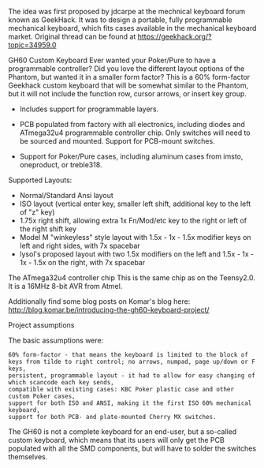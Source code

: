 The idea was first proposed by jdcarpe at the mechnical keyboard forum known as GeekHack. It was to design a portable, fully programmable mechanical keyboard, which fits cases available in the mechanical keyboard market. Original thread can be found at https://geekhack.org/?topic=34959.0 

GH60 Custom Keyboard
Ever wanted your Poker/Pure to have a programmable controller? Did you love the different layout options of the Phantom, but wanted it in a smaller form factor? This is a 60% form-factor Geekhack custom keyboard that will be somewhat similar to the Phantom, but it will not include the function row, cursor arrows, or insert key group.

- Includes support for programmable layers.

- PCB populated from factory with all electronics, including diodes and ATmega32u4 programmable controller chip. Only switches will need to be sourced and mounted. Support for PCB-mount switches.

- Support for Poker/Pure cases, including aluminum cases from imsto, oneproduct, or treble318.

Supported Layouts:

- Normal/Standard Ansi layout
- ISO layout (vertical enter key, smaller left shift, additional key to the left of "z" key)
- 1.75x right shift, allowing extra 1x Fn/Mod/etc key to the right or left of the right shift key
- Model M "winkeyless" style layout with 1.5x - 1x - 1.5x modifier keys on left and right sides, with 7x spacebar
- lysol's proposed layout with two 1.5x modifiers on the left and 1.5x - 1x - 1x - 1.5x on the right, with 7x spacebar


The ATmega32u4 controller chip
This is the same chip as on the Teensy2.0. It is a 16MHz 8-bit AVR from Atmel.

Additionally find some blog posts on Komar's blog here: http://blog.komar.be/introducing-the-gh60-keyboard-project/

Project assumptions

The basic assumptions were:

    60% form-factor - that means the keyboard is limited to the block of keys from tilde to right control; no arrows, numpad, page up/down or F keys,
    persistent, programmable layout - it had to allow for easy changing of which scancode each key sends,
    compatible with existing cases: KBC Poker plastic case and other custom Poker cases,
    support for both ISO and ANSI, making it the first ISO 60% mechanical keyboard,
    support for both PCB- and plate-mounted Cherry MX switches.

The GH60 is not a complete keyboard for an end-user, but a so-called custom keyboard, which means that its users will only get the PCB populated with all the SMD components, but will have to solder the switches themselves. 
